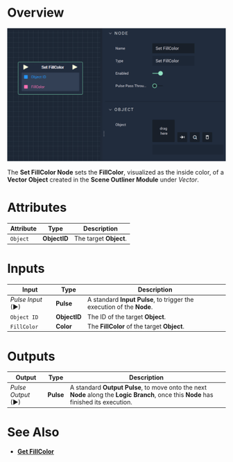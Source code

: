 # Overview

![The Set FillColor Node.](../../../.gitbook/assets/setfillcolor.png)

The **Set FillColor Node** sets the **FillColor**, visualized as the inside color, of a **Vector Object** created in the **Scene Outliner Module** under *Vector*. 

# Attributes

|Attribute|Type|Description|
|---|---|---|
| `Object` | **ObjectID** | The target **Object**. |

# Inputs

|Input|Type|Description|
|---|---|---|
|*Pulse Input* (►)|**Pulse**|A standard **Input Pulse**, to trigger the execution of the **Node**.|
| `Object ID` | **ObjectID** | The ID of the target **Object**. |
|`FillColor`|**Color**| The **FillColor** of the target **Object**.|

# Outputs

|Output|Type|Description|
|---|---|---|
|*Pulse Output* (►)|**Pulse**|A standard **Output Pulse**, to move onto the next **Node** along the **Logic Branch**, once this **Node** has finished its execution.|


# See Also

* [**Get FillColor**](getfillcolor.md)

